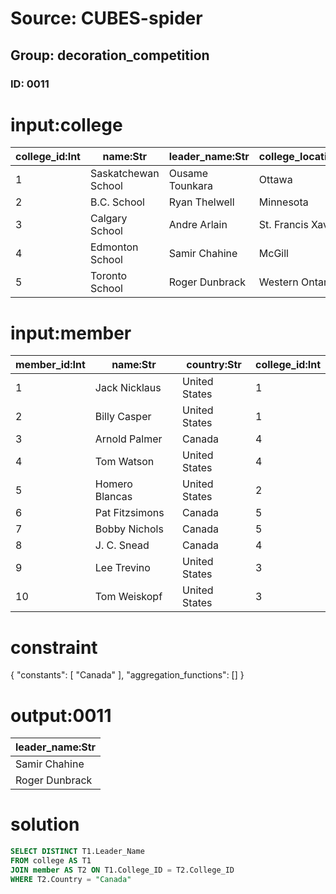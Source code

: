 # Source: CUBES-spider
## Group: decoration_competition
### ID: 0011

# input:college

| college_id:Int | name:Str | leader_name:Str | college_location:Str |
|---|---|---|---|
| 1 | Saskatchewan School | Ousame Tounkara | Ottawa |
| 2 | B.C. School | Ryan Thelwell | Minnesota |
| 3 | Calgary School | Andre Arlain | St. Francis Xavier |
| 4 | Edmonton School | Samir Chahine | McGill |
| 5 | Toronto School | Roger Dunbrack | Western Ontario |

# input:member

| member_id:Int | name:Str | country:Str | college_id:Int |
|---|---|---|---|
| 1 | Jack Nicklaus | United States | 1 |
| 2 | Billy Casper | United States | 1 |
| 3 | Arnold Palmer | Canada | 4 |
| 4 | Tom Watson | United States | 4 |
| 5 | Homero Blancas | United States | 2 |
| 6 | Pat Fitzsimons | Canada | 5 |
| 7 | Bobby Nichols | Canada | 5 |
| 8 | J. C. Snead | Canada | 4 |
| 9 | Lee Trevino | United States | 3 |
| 10 | Tom Weiskopf | United States | 3 |

# constraint

{
  "constants": [
    "Canada"
  ],
  "aggregation_functions": []
}

# output:0011

| leader_name:Str |
|---|
| Samir Chahine |
| Roger Dunbrack |

# solution

```sql
SELECT DISTINCT T1.Leader_Name
FROM college AS T1
JOIN member AS T2 ON T1.College_ID = T2.College_ID
WHERE T2.Country = "Canada"
```
